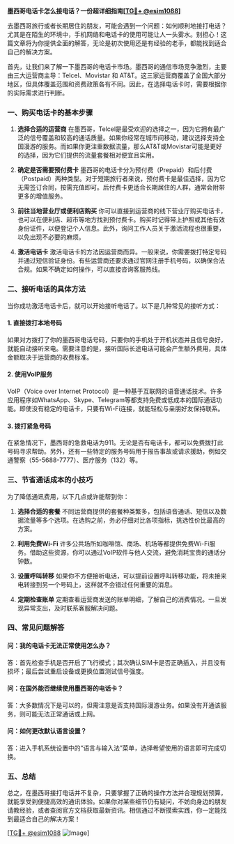 **墨西哥电话卡怎么接电话？一份超详细指南[[TG💪+ @esim1088](https://t.me/s/esim1088)]**

去墨西哥旅行或者长期居住的朋友，可能会遇到一个问题：如何顺利地接打电话？尤其是在陌生的环境中，手机网络和电话卡的使用可能让人一头雾水。别担心！这篇文章将为你提供全面的解答，无论是初次使用还是有经验的老手，都能找到适合自己的解决方案。

首先，让我们来了解一下墨西哥的电话卡市场。墨西哥的通信市场竞争激烈，主要由三大运营商主导：Telcel、Movistar 和 AT&T。这三家运营商覆盖了全国大部分地区，但具体覆盖范围和资费政策各有不同。因此，在选择电话卡时，需要根据你的实际需求进行判断。

### **一、购买电话卡的基本步骤**

1. **选择合适的运营商**
   在墨西哥，Telcel是最受欢迎的选择之一，因为它拥有最广泛的信号覆盖和较高的通话质量。如果你经常在城市间移动，建议选择支持全国漫游的服务。而如果你更注重数据流量，那么AT&T或Movistar可能是更好的选择，因为它们提供的流量套餐相对便宜且实用。

2. **确定是否需要预付费卡**
   墨西哥的电话卡分为预付费（Prepaid）和后付费（Postpaid）两种类型。对于短期旅行者来说，预付费卡是最佳选择，因为它无需签订合同，按需充值即可。后付费卡更适合长期居住的人群，通常会附带更多的增值服务。

3. **前往当地营业厅或便利店购买**
   你可以直接到运营商的线下营业厅购买电话卡，也可以在便利店、超市等地方找到预付费卡。购买时记得带上护照或其他有效身份证件，以便登记个人信息。此外，询问工作人员关于激活流程也很重要，以免出现不必要的麻烦。

4. **激活电话卡**
   激活电话卡的方法因运营商而异。一般来说，你需要拨打特定号码并通过短信验证身份。有些运营商还要求通过官网注册手机号码，以确保合法合规。如果不确定如何操作，可以直接咨询客服热线。

### **二、接听电话的具体方法**

当你成功激活电话卡后，就可以开始接听电话了。以下是几种常见的接听方式：

#### **1. 直接拨打本地号码**
   如果对方拨打了你的墨西哥电话号码，只要你的手机处于开机状态并且信号良好，就能自动接听来电。需要注意的是，接听国际长途电话可能会产生额外费用，具体金额取决于运营商的收费标准。

#### **2. 使用VoIP服务**
   VoIP（Voice over Internet Protocol）是一种基于互联网的语音通话技术。许多应用程序如WhatsApp、Skype、Telegram等都支持免费或低成本的国际通话功能。即使没有稳定的电话卡，只要有Wi-Fi连接，就能轻松与亲朋好友保持联系。

#### **3. 拨打紧急号码**
   在紧急情况下，墨西哥的急救电话为911。无论是否有电话卡，都可以免费拨打此号码寻求帮助。另外，还有一些特定的服务号码用于报告事故或请求援助，例如交通警察（55-5688-7777）、医疗服务（132）等。

### **三、节省通话成本的小技巧**

为了降低通讯费用，以下几点或许能帮到你：

1. **选择合适的套餐**
   不同运营商提供的套餐种类繁多，包括语音通话、短信以及数据流量等多个选项。在选购之前，务必仔细对比各项指标，挑选性价比最高的方案。

2. **利用免费Wi-Fi**
   许多公共场所如咖啡馆、商场、机场等都提供免费Wi-Fi服务。借助这些资源，你可以通过VoIP软件与他人交流，避免消耗宝贵的通话分钟数。

3. **设置呼叫转移**
   如果你不方便接听电话，可以提前设置呼叫转移功能，将未接来电转接到另一个号码上，这样就不会错过任何重要的消息。

4. **定期检查账单**
   定期查看运营商发送的账单明细，了解自己的消费情况。一旦发现异常支出，及时联系客服解决问题。

### **四、常见问题解答**

#### **问：我的电话卡无法正常使用怎么办？**
答：首先检查手机是否开启了飞行模式；其次确认SIM卡是否正确插入，并且没有损坏；最后尝试重启设备或更换位置测试信号强度。

#### **问：在国外能否继续使用墨西哥的电话卡？**
答：大多数情况下是可以的，但需注意是否支持国际漫游业务。如果没有开通该服务，则可能无法正常通话或上网。

#### **问：如何更改默认语言设置？**
答：进入手机系统设置中的“语言与输入法”菜单，选择希望使用的语言即可完成切换。

### **五、总结**

总之，在墨西哥接打电话并不复杂，只要掌握了正确的操作方法并合理规划预算，就能享受到便捷高效的通讯体验。如果你对某些细节仍有疑问，不妨向身边的朋友请教经验，或者查阅官方文档获取最新资讯。相信通过不断摸索实践，你一定能找到最适合自己的解决方案！

[[TG💪+ @esim1088](https://t.me/s/esim1088) ![Image](https://i.postimg.cc/4NQfJmqS/Snipaste-2025-05-13-00-14-12.png)]